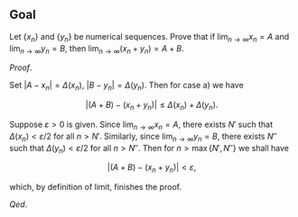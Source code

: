 ## Goal

Let $\{x_n\}$ and $\{y_n\}$ be numerical sequences. Prove that if $\lim_{n \to \infty} x_n = A$ and $\lim_{n \to \infty} y_n = B$, then $\lim_{n \to \infty} (x_n + y_n) = A + B$.

$Proof.$

Set $|A - x_n| = \Delta(x_n)$, $|B - y_n| = \Delta(y_n)$. Then for case a) we have

$$
|(A + B) - (x_n + y_n)| \leq \Delta(x_n) + \Delta(y_n).
$$

Suppose $\varepsilon > 0$ is given. Since $\lim_{n \to \infty} x_n = A$, there exists $N'$ such that $\Delta(x_n) < \varepsilon / 2$ for all $n > N'$. Similarly, since $\lim_{n \to \infty} y_n = B$, there exists $N''$ such that $\Delta(y_n) < \varepsilon / 2$ for all $n > N''$. Then for $n > \max\{N', N''\}$ we shall have

$$
|(A + B) - (x_n + y_n)| < \varepsilon,
$$

which, by definition of limit, finishes the proof.

$Qed.$
